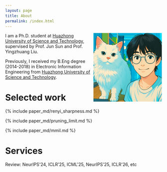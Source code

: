 ```yaml
---
layout: page
title: About
permalink: /index.html
---
```


<img style="float:right; padding-left:10px" src="images/selfandcat.jpg" width="220" height="220">

I am a Ph.D. student at [Huazhong University of Science and Technology](https://english.hust.edu.cn/), supervised by Prof. Jun Sun and Prof. Yingzhuang Liu. 

Previously, I received my B.Eng degree (2014-2018) in Electronic Information Engineering from [Huazhong University of Science and Technology](https://english.hust.edu.cn/).

<!-- News -->

# Selected work

{% include paper_md/renyi_sharpness.md %}

{% include paper_md/pruning_limit.md %}

{% include paper_md/mmil.md %}

# Services
Review: NeurIPS'24, ICLR'25, ICML'25, NeurIPS'25, ICLR'26, etc
